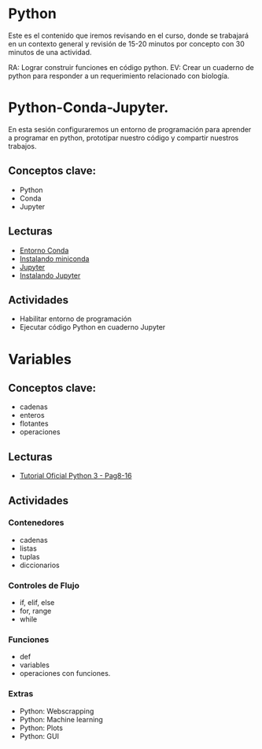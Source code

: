 # Python
Este es el contenido que iremos revisando en el curso, donde se trabajará en un contexto general y revisión de 15-20 minutos por concepto con 30 minutos de una actividad. 

RA: Lograr construir funciones en código python.
EV: Crear un cuaderno de python para responder a un requerimiento relacionado con biología.

# Python-Conda-Jupyter.
En esta sesión configuraremos un entorno de programación para aprender a programar en python, prototipar nuestro código y compartir nuestros trabajos.

## Conceptos clave:
* Python
* Conda
* Jupyter

## Lecturas
* [Entorno Conda](https://docs.conda.io/projects/conda/en/latest)
* [Instalando miniconda](https://docs.conda.io/en/latest/miniconda.html)
* [Jupyter](https://jupyter.org)
* [Instalando Jupyter](https://jakevdp.github.io/blog/2017/12/05/installing-python-packages-from-jupyter)

## Actividades
* Habilitar entorno de programación
* Ejecutar código Python en cuaderno Jupyter

# Variables

## Conceptos clave:
* cadenas
* enteros
* flotantes
* operaciones

## Lecturas
* [Tutorial Oficial Python 3 - Pag8-16](http://docs.python.org.ar/tutorial/pdfs/TutorialPython3.pdf)

## Actividades


### Contenedores
* cadenas
* listas
* tuplas
* diccionarios

### Controles de Flujo
* if, elif, else
* for, range
* while

### Funciones
* def
* variables
* operaciones con funciones.


### Extras
* Python: Webscrapping
* Python: Machine learning
* Python: Plots
* Python: GUI